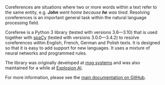 Coreferences are situations where two or more words within a text refer to the same entity, e.g. _**John** went home because **he** was tired_. Resolving coreferences is an important general task within the natural language processing field.

Coreferee is a Python 3 library (tested with versions 3.6—3.10) that is used together with [spaCy](https://spacy.io/) (tested with versions 3.0.0—3.4.2) to resolve coreferences within English, French, German and Polish texts. It is designed so that it is easy to add support for new languages. It uses a mixture of neural networks and programmed rules.

The library was originally developed at [msg systems](https://www.msg.group/en) and was also maintained for a while at [Explosion AI](https://explosion.ai).

For more information, please see the [main documentation on GitHub](https://github.com/richardpaulhudson/coreferee).
